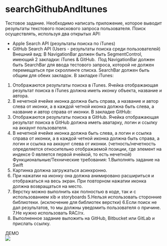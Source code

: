 # searchGithubAndItunes
Тестовое задание.
Необходимо написать приложение, которое выводит результаты текстового поискового запроса пользователя. Поиск осуществлять, используя два открытых API:
- Apple Search API (результаты поиска по iTunes)
- GitHub Search API (Users - результаты поиска среди пользователей)
Внешний вид:
В NavigationBar должен быть SegmentControl, имеющий 2 закладки: iTunes & GitHub. 
Под NavigationBar должен быть SearchBar для ввода тестового запроса, которой не должен
перемещаться при скроллинге списка. SearchBar должен быть общим для обеих закладок.
В закладке iTunes:
1. Отображаются результаты поиска в iTunes. Ячейка отображающая результат поиска в iTunes должна иметь иконку объекта, название и автора.
2. В нечетной ячейке иконка должна быть справа, а название и автор слева от иконки, а в каждой четной иконка должна быть слева, а название и автор справа от иконки.
 В закладке GitHub:
1. Отображаются результаты поиска в GitHub. Ячейка отображающая результат поиска в GitHub должна иметь аватарку, логин и ссылку на аккаунт пользователя.
2. В нечетной ячейке иконка должна быть слева, а логин и ссылка справа от иконки, а в каждой четной иконка должна быть справа, а логин и ссылка на аккаунт слева от иконки.
(четность/нечетность определяется относительно отображаемой позиции, где элемент на индексе 0 является первой ячейкой, то есть нечетной)
Функциональные/Технические требования:
1.Выполнять задание на Swift
2. Картинка должна загружаться асинхронно.
3. При нажатии на иконку она должна анимировано расшириться и отображаться на весь экран. При повторном нажатии иконка должна возвращаться на место.
4. Верстку можно выполнить как полностью в коде, так и с использованием xib и storyboards
5.Нельзя использовать сторонние библиотеки. (исключение для библиотек верстки)
6.Если поиск не дал результатов, то мы должны уведомить пользователя о причине.
7.Не нужно использовать RAC/rx.
8. Выполненное задание выложить на GitHub, Bitbucket или GitLab и прислать ссылку.


ДЕМО<br/>
<img src="https://github.com/aposnov/searchGithubAndItunes/blob/master/Supporting%20files/demo.gif" />
